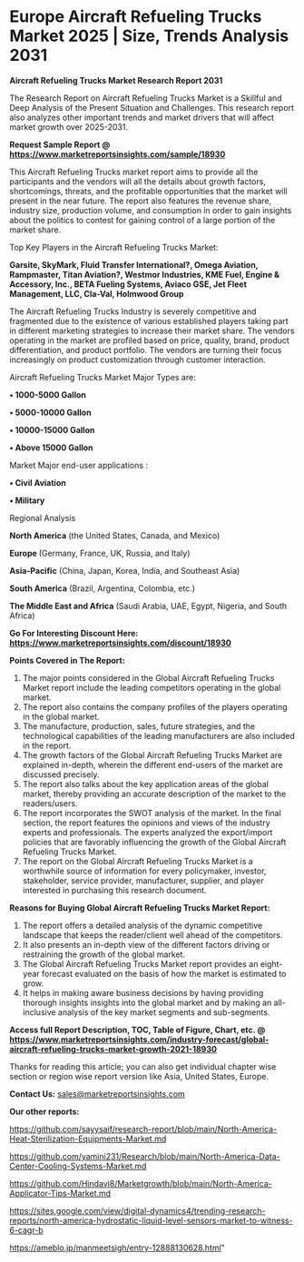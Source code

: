 # Europe Aircraft Refueling Trucks Market 2025 | Size, Trends Analysis 2031

<strong>Aircraft Refueling Trucks Market Research Report 2031</strong>

The Research Report on Aircraft Refueling Trucks Market is a Skillful and Deep Analysis of the Present Situation and Challenges. This research report also analyzes other important trends and market drivers that will affect market growth over 2025-2031.

<strong>Request Sample Report @ <a href=https://www.marketreportsinsights.com/sample/18930>https://www.marketreportsinsights.com/sample/18930</a></strong>

This Aircraft Refueling Trucks market report aims to provide all the participants and the vendors will all the details about growth factors, shortcomings, threats, and the profitable opportunities that the market will present in the near future. The report also features the revenue share, industry size, production volume, and consumption in order to gain insights about the politics to contest for gaining control of a large portion of the market share.

Top Key Players in the Aircraft Refueling Trucks Market:

<strong>Garsite, SkyMark, Fluid Transfer International?, Omega Aviation, Rampmaster, Titan Aviation?, Westmor Industries, KME Fuel, Engine & Accessory, Inc., BETA Fueling Systems, Aviaco GSE, Jet Fleet Management, LLC, Cla-Val, Holmwood Group</strong>

The Aircraft Refueling Trucks Industry is severely competitive and fragmented due to the existence of various established players taking part in different marketing strategies to increase their market share. The vendors operating in the market are profiled based on price, quality, brand, product differentiation, and product portfolio. The vendors are turning their focus increasingly on product customization through customer interaction.

Aircraft Refueling Trucks Market Major Types are:

<strong>• 1000-5000 Gallon

• 5000-10000 Gallon

• 10000-15000 Gallon

• Above 15000 Gallon</strong>

Market Major end-user applications :

<strong>• Civil Aviation

• Military</strong>

Regional Analysis

</u><strong><b>North America</b></strong> (the United States, Canada, and Mexico)

<strong><b>Europe </b></strong>(Germany, France, UK, Russia, and Italy)

<strong><b>Asia-Pacific</b></strong> (China, Japan, Korea, India, and Southeast Asia)

<strong><b>South America</b></strong> (Brazil, Argentina, Colombia, etc.)

<strong><b>The Middle East and Africa</b></strong> (Saudi Arabia, UAE, Egypt, Nigeria, and South Africa)

<strong>Go For Interesting Discount Here: <a href=https://www.marketreportsinsights.com/discount/18930>https://www.marketreportsinsights.com/discount/18930</a></strong>

<strong>Points Covered in The Report:</strong>
<ol>
  <li>The major points considered in the Global Aircraft Refueling Trucks Market report include the leading competitors operating in the global market.</li>
  <li>The report also contains the company profiles of the players operating in the global market.</li>
  <li>The manufacture, production, sales, future strategies, and the technological capabilities of the leading manufacturers are also included in the report.</li>
  <li>The growth factors of the Global Aircraft Refueling Trucks Market are explained in-depth, wherein the different end-users of the market are discussed precisely.</li>
  <li>The report also talks about the key application areas of the global market, thereby providing an accurate description of the market to the readers/users.</li>
  <li>The report incorporates the SWOT analysis of the market. In the final section, the report features the opinions and views of the industry experts and professionals. The experts analyzed the export/import policies that are favorably influencing the growth of the Global Aircraft Refueling Trucks Market.</li>
  <li>The report on the Global Aircraft Refueling Trucks Market is a worthwhile source of information for every policymaker, investor, stakeholder, service provider, manufacturer, supplier, and player interested in purchasing this research document.</li>
</ol>
<strong>Reasons for Buying Global Aircraft Refueling Trucks Market Report:</strong>

<ol>
  <li>The report offers a detailed analysis of the dynamic competitive landscape that keeps the reader/client well ahead of the competitors.</li>
  <li>It also presents an in-depth view of the different factors driving or restraining the growth of the global market.</li>
  <li>The Global Aircraft Refueling Trucks Market report provides an eight-year forecast evaluated on the basis of how the market is estimated to grow.</li>
  <li>It helps in making aware business decisions by having providing thorough insights insights into the global market and by making an all-inclusive analysis of the key market segments and sub-segments.</li>
</ol>
<strong>Access full Report Description, TOC, Table of Figure, Chart, etc. @ <a href=https://www.marketreportsinsights.com/industry-forecast/global-aircraft-refueling-trucks-market-growth-2021-18930>https://www.marketreportsinsights.com/industry-forecast/global-aircraft-refueling-trucks-market-growth-2021-18930</a></strong>


Thanks for reading this article; you can also get individual chapter wise section or region wise report version like Asia, United States, Europe.

<strong>Contact Us:</strong>
sales@marketreportsinsights.com

<strong>Our other reports:</strong>

<a href=https://github.com/sayysaif/research-report/blob/main/North-America-Heat-Sterilization-Equipments-Market.md>https://github.com/sayysaif/research-report/blob/main/North-America-Heat-Sterilization-Equipments-Market.md</a>

<a href=https://github.com/yamini231/Research/blob/main/North-America-Data-Center-Cooling-Systems-Market.md>https://github.com/yamini231/Research/blob/main/North-America-Data-Center-Cooling-Systems-Market.md</a>

<a href=https://github.com/Hindavi8/Marketgrowth/blob/main/North-America-Applicator-Tips-Market.md>https://github.com/Hindavi8/Marketgrowth/blob/main/North-America-Applicator-Tips-Market.md</a>

<a href=https://sites.google.com/view/digital-dynamics4/trending-research-reports/north-america-hydrostatic-liquid-level-sensors-market-to-witness-6-cagr-b>https://sites.google.com/view/digital-dynamics4/trending-research-reports/north-america-hydrostatic-liquid-level-sensors-market-to-witness-6-cagr-b</a>

<a href=https://ameblo.jp/manmeetsigh/entry-12888130628.html>https://ameblo.jp/manmeetsigh/entry-12888130628.html</a>"
